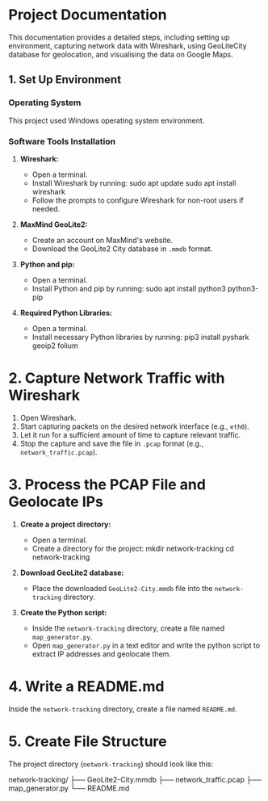 # Project Documentation

This documentation provides a detailed steps, including setting up environment, capturing network data with Wireshark, using GeoLiteCity database for geolocation, and visualising the data on Google Maps. 

## 1. Set Up Environment

### Operating System

This project used Windows operating system environment.

### Software Tools Installation

1. **Wireshark:**
   - Open a terminal.
   - Install Wireshark by running:
     sudo apt update
     sudo apt install wireshark
   - Follow the prompts to configure Wireshark for non-root users if needed.

2. **MaxMind GeoLite2:**
   - Create an account on MaxMind's website.
   - Download the GeoLite2 City database in `.mmdb` format.

3. **Python and pip:**
   - Open a terminal.
   - Install Python and pip by running:
     sudo apt install python3 python3-pip

4. **Required Python Libraries:**
   - Open a terminal.
   - Install necessary Python libraries by running:
     pip3 install pyshark geoip2 folium

# 2. Capture Network Traffic with Wireshark

1. Open Wireshark.
2. Start capturing packets on the desired network interface (e.g., `eth0`).
3. Let it run for a sufficient amount of time to capture relevant traffic.
4. Stop the capture and save the file in `.pcap` format (e.g., `network_traffic.pcap`).

# 3. Process the PCAP File and Geolocate IPs

1. **Create a project directory:**
   - Open a terminal.
   - Create a directory for the project:
     mkdir network-tracking
     cd network-tracking

2. **Download GeoLite2 database:**
   - Place the downloaded `GeoLite2-City.mmdb` file into the `network-tracking` directory.

3. **Create the Python script:**
   - Inside the `network-tracking` directory, create a file named `map_generator.py`.
   - Open `map_generator.py` in a text editor and write the python script to extract IP addresses and geolocate them.
   
# 4. Write a README.md

Inside the `network-tracking` directory, create a file named `README.md`.

# 5. Create File Structure

The project directory (`network-tracking`) should look like this:

network-tracking/
├── GeoLite2-City.mmdb
├── network_traffic.pcap
├── map_generator.py
└── README.md
